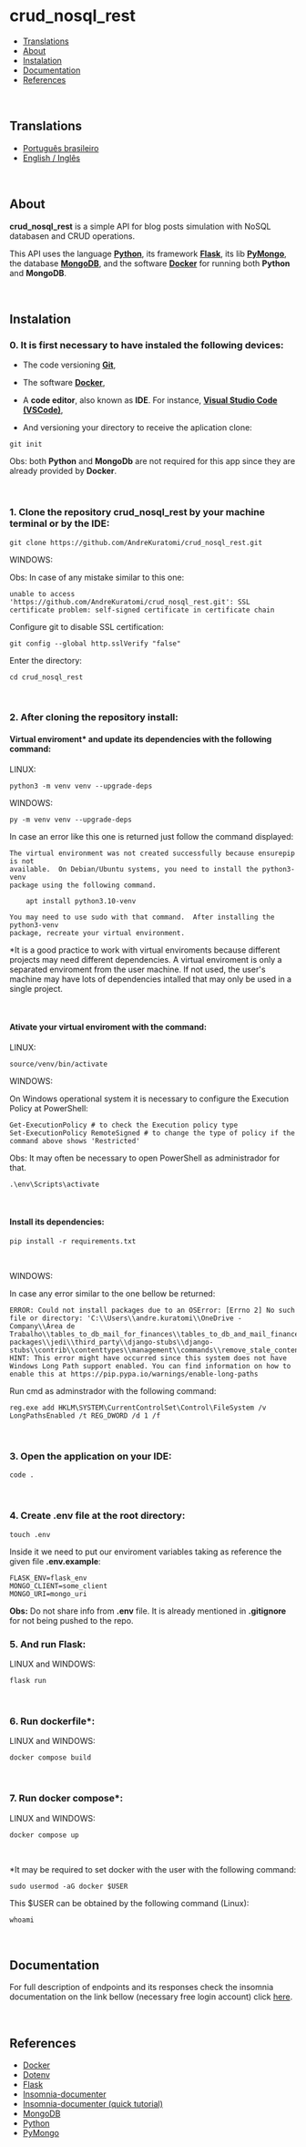 # crud_nosql_rest

- [Translations](#translations)
- [About](#about)
- [Instalation](#instalation)
- [Documentation](#documentation)
- [References](#references)

<br>

## Translations

- [Português brasileiro](./.multilingual_readmes/README_pt-br.md)
- [English / Inglês](https://github.com/AndreKuratomi/crud_nosql_rest)

<br>

## About

<b>crud_nosql_rest</b> is a simple API for blog posts simulation with NoSQL databasen and CRUD operations.

This API uses the language <strong>[Python](https://www.python.org/downloads/)</strong>, its framework <strong>[Flask](https://flask.palletsprojects.com/en/3.0.x/)</strong>, its lib <strong>[PyMongo](https://pypi.org/project/pymongo/)</strong>, the database <strong>[MongoDB](https://www.mongodb.com/)</strong>, and the software <strong>[Docker](https://docs.docker.com/)</strong> for running both <b>Python</b> and <b>MongoDB</b>.

<br>

## Instalation

<h3>0. It is first necessary to have instaled the following devices:</h3>

- The code versioning <b>[Git](https://git-scm.com/downloads)</b>,

- The software <b>[Docker](https://docs.docker.com/)</b>,

- A <b>code editor</b>, also known as <b>IDE</b>. For instance, <strong>[Visual Studio Code (VSCode)](https://code.visualstudio.com/)</strong>,

- <p> And versioning your directory to receive the aplication clone:</p>

```
git init
```

Obs: both <b>Python</b> and <b>MongoDb</b> are not required for this app since they are already provided by <b>Docker</b>.

<br>
<h3>1. Clone the repository <b>crud_nosql_rest</b> by your machine terminal or by the IDE:</h3>

```
git clone https://github.com/AndreKuratomi/crud_nosql_rest.git
```

WINDOWS:

Obs: In case of any mistake similar to this one: 

```
unable to access 'https://github.com/AndreKuratomi/crud_nosql_rest.git': SSL certificate problem: self-signed certificate in certificate chain
```

Configure git to disable SSL certification:

```
git config --global http.sslVerify "false"
```

<p>Enter the directory:</p>

```
cd crud_nosql_rest
```
<br>

<h3>2. After cloning the repository install:</h3>

<h4>Virtual enviroment* and update its dependencies with the following command:</h4>


LINUX:
```
python3 -m venv venv --upgrade-deps
```

WINDOWS:
```
py -m venv venv --upgrade-deps
```

In case an error like this one is returned just follow the command displayed:

```
The virtual environment was not created successfully because ensurepip is not
available.  On Debian/Ubuntu systems, you need to install the python3-venv
package using the following command.

    apt install python3.10-venv

You may need to use sudo with that command.  After installing the python3-venv
package, recreate your virtual environment.
```

*It is a good practice to work with virtual enviroments because different projects may need different dependencies. A virtual enviroment is only a separated enviroment from the user machine. If not used, the user's machine may have lots of dependencies intalled that may only be used in a single project.

<br>

<h4>Ativate your virtual enviroment with the command:</h4>

LINUX:
```
source/venv/bin/activate
```

WINDOWS:

On Windows operational system it is necessary to configure the Execution Policy at PowerShell:

```
Get-ExecutionPolicy # to check the Execution policy type
Set-ExecutionPolicy RemoteSigned # to change the type of policy if the command above shows 'Restricted'
```
Obs: It may often be necessary to open PowerShell as administrador for that.

```
.\env\Scripts\activate
```

<br>

<h4>Install its dependencies:</h4>

```
pip install -r requirements.txt
```
<br>

WINDOWS:

In case any error similar to the one bellow be returned:

```
ERROR: Could not install packages due to an OSError: [Errno 2] No such file or directory: 'C:\\Users\\andre.kuratomi\\OneDrive - Company\\Área de Trabalho\\tables_to_db_mail_for_finances\\tables_to_db_and_mail_finances\\env\\Lib\\site-packages\\jedi\\third_party\\django-stubs\\django-stubs\\contrib\\contenttypes\\management\\commands\\remove_stale_contenttypes.pyi'
HINT: This error might have occurred since this system does not have Windows Long Path support enabled. You can find information on how to enable this at https://pip.pypa.io/warnings/enable-long-paths
```

Run cmd as adminstrador with the following command:

```
reg.exe add HKLM\SYSTEM\CurrentControlSet\Control\FileSystem /v LongPathsEnabled /t REG_DWORD /d 1 /f
```

<br>

<h3>3. Open the application on your IDE:</h3>

```
code .
```
<br>


<h3>4. Create <b>.env</b> file at the root directory:</h3>

```
touch .env
```

Inside it we need to put our enviroment variables taking as reference the given file <b>.env.example</b>:

```
FLASK_ENV=flask_env
MONGO_CLIENT=some_client
MONGO_URI=mongo_uri
```

<b>Obs:</b> Do not share info from <b>.env</b> file. It is already mentioned in <b>.gitignore</b> for not being pushed to the repo.

<h3>5. And run Flask:</h3>

LINUX and WINDOWS:
```
flask run
```

<br>

<h3>6. Run dockerfile*:</h3>

LINUX and WINDOWS:
```
docker compose build
```

<br>

<h3>7. Run docker compose*:</h3>

LINUX and WINDOWS:
```
docker compose up
```

<br>

*It may be required to set docker with the user with the following command:

```
sudo usermod -aG docker $USER
```

This $USER can be obtained by the following command (Linux):

```
whoami
```

<br>

## Documentation

For full description of endpoints and its responses check the insomnia documentation on the link bellow (necessary free login account) click [here](https://insomnia-odwtdahxh-abkuras-projects.vercel.app/).

<br>

## References

- [Docker](https://docs.docker.com/)
- [Dotenv](https://www.npmjs.com/package/dotenv)
- [Flask](https://flask.palletsprojects.com/en/3.0.x/)
- [Insomnia-documenter](https://www.npmjs.com/package/insomnia-documenter)
- [Insomnia-documenter (quick tutorial)](https://www.youtube.com/watch?v=pq2u3FqVVy8)
- [MongoDB](https://www.mongodb.com/)
- [Python](https://www.python.org/downloads/)
- [PyMongo](https://pypi.org/project/pymongo/)
